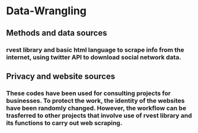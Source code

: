 # Data-Wrangling
## Methods and data sources
### rvest library and basic html language to scrape info from the internet, using twitter API to download social network data.
## Privacy and website sources
### These codes have been used for consulting projects for businesses. To protect the work, the identity of the websites have been randomly changed. However, the workflow can be trasferred to other projects that involve use of rvest library and its functions to carry out web scraping. 
